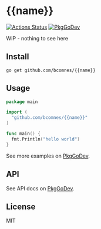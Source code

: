 # {{name}}
[![Actions Status][action-img]][action-url]
[![PkgGoDev][pkg-go-dev-img]][pkg-go-dev-url]

WIP - nothing to see here

## Install

```console
go get github.com/bcomnes/{{name}}
```

## Usage

``` go
package main

import (
  "github.com/bcomnes/{{name}}"
)

func main() {
  fmt.Println("hello world")
}
```

See more examples on [PkgGoDev][pkg-go-dev-url].

## API

See API docs on [PkgGoDev][pkg-go-dev-url].

## License

MIT

[action-img]: https://github.com/bcomnes/{{name}}/workflows/test/badge.svg
[action-url]: https://github.com/bcomnes/{{name}}/actions
[pkg-go-dev-img]: https://pkg.go.dev/badge/github.com/bcomnes/{{name}}
[pkg-go-dev-url]: https://pkg.go.dev/github.com/bcomnes/{{name}}
